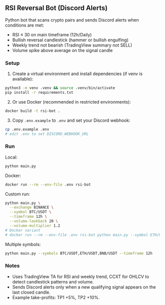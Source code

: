 ## RSI Reversal Bot (Discord Alerts)

Python bot that scans crypto pairs and sends Discord alerts when conditions are met:
- RSI ≤ 30 on main timeframe (12h/Daily)
- Bullish reversal candlestick (hammer or bullish engulfing)
- Weekly trend not bearish (TradingView summary not SELL)
- Volume spike above average on the signal candle

### Setup

1. Create a virtual environment and install dependencies (if venv is available):
```bash
python3 -m venv .venv && source .venv/bin/activate
pip install -r requirements.txt
```

2. Or use Docker (recommended in restricted environments):
```bash
docker build -t rsi-bot .
```

3. Copy `.env.example` to `.env` and set your Discord webhook:
```bash
cp .env.example .env
# edit .env to set DISCORD_WEBHOOK_URL
```

### Run

Local:
```bash
python main.py
```

Docker:
```bash
docker run --rm --env-file .env rsi-bot
```

Custom run:
```bash
python main.py \
  --exchange BINANCE \
  --symbol BTC/USDT \
  --timeframe 12h \
  --volume-lookback 20 \
  --volume-multiplier 1.2
# Docker variant
# docker run --rm --env-file .env rsi-bot python main.py --symbol ETH/USDT --timeframe 12h
```

Multiple symbols:
```bash
python main.py --symbols BTC/USDT,ETH/USDT,BNB/USDT --timeframe 12h
```

### Notes
- Uses TradingView TA for RSI and weekly trend, CCXT for OHLCV to detect candlestick patterns and volume.
- Sends Discord alerts only when a new qualifying signal appears on the last closed candle.
- Example take-profits: TP1 +5%, TP2 +10%.